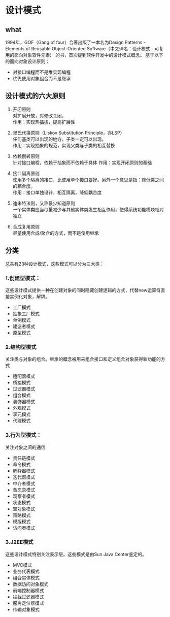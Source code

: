 # 设计模式
## what 
1994年，GOF（Gang of four）合著出版了一本名为Design Patterns - Elements of Reusable Object-Oriented Software（中文译名：设计模式 - 可复用的面向对象软件元素） 的书，首次提到软件开发中的设计模式概念。
基于以下的面向对象设计原则：
- 对接口编程而不是堆实现编程
- 优先使用对象组合而不是继承
## 设计模式的六大原则
1. 开闭原则  
对扩展开放，对修改关闭。  
作用：实现热插拔，提高扩展性

2. 里氏代换原则（Liskov Substitution Principle，亦LSP）  
任何基类可以出现的地方，子类一定可以出现。  
作用：实现抽象的规范，实现父类与子类的相互替换

3. 依赖倒转原则  
针对接口编程，依赖于抽象而不依赖于具体
作用：实现开闭原则的基础

4. 接口隔离原则  
使用多个隔离的接口，比使用单个接口要好。另外一个意思是指：降低类之间的耦合度。  
作用：接口单独设计，相互隔离，降低耦合度

5. 迪米特法则，又称最少知道原则  
一个实体类应当尽量减少与其他实体类发生相互作用，使得系统功能模块相对独立

6. 合成复用原则  
尽量使用合成/聚合的方式，而不是使用继承


## 分类
总共有23种设计模式，这些模式可以分为三大类：
### 1.创建型模式：  
这些设计模式提供一种在创建对象的同时隐藏创建逻辑的方式，代替new运算符直接实例化对象，解耦。
- 工厂模式
- 抽象工厂模式
- 单例模式
- 建造者模式
- 原型模式

### 2.结构型模式  
关注类与对象的组合。继承的概念被用来组合接口和定义组合对象获得新功能的方式
- 适配器模式
- 桥接模式
- 过滤器模式
- 组合模式
- 装饰器模式
- 外观模式
- 享元模式
- 代理模式

### 3.行为型模式：  
关注对象之间的通信
- 责任链模式
- 命令模式
- 解释器模式
- 迭代器模式
- 中介者模式
- 备忘录模式
- 观察者模式
- 状态模式
- 空对象模式
- 策略模式
- 模版模式
- 访问者模式

### 3.J2EE模式  
这些设计模式特别关注表示层。这些模式是由Sun Java Center鉴定的。  
- MVC模式
- 业务代表模式
- 组合实体模式
- 数据访问对象模式
- 前端控制器模式
- 拦截过滤器模式
- 服务定位器模式
- 传输对象模式